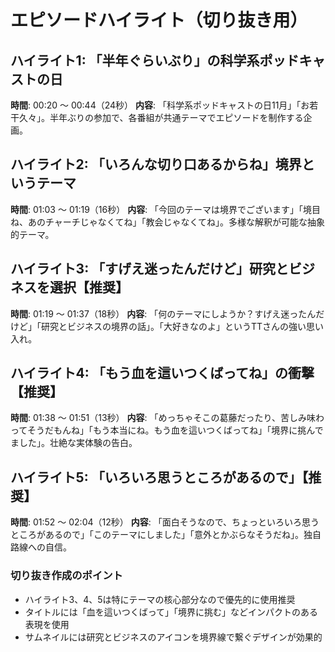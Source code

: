 # エピソードハイライト（切り抜き用）

## ハイライト1: 「半年ぐらいぶり」の科学系ポッドキャストの日
**時間**: 00:20 〜 00:44（24秒）
**内容**: 「科学系ポッドキャストの日11月」「お若干久々」。半年ぶりの参加で、各番組が共通テーマでエピソードを制作する企画。

## ハイライト2: 「いろんな切り口あるからね」境界というテーマ
**時間**: 01:03 〜 01:19（16秒）
**内容**: 「今回のテーマは境界でございます」「境目ね、あのチャーチじゃなくてね」「教会じゃなくてね」。多様な解釈が可能な抽象的テーマ。

## ハイライト3: 「すげえ迷ったんだけど」研究とビジネスを選択【推奨】
**時間**: 01:19 〜 01:37（18秒）
**内容**: 「何のテーマにしようか？すげえ迷ったんだけど」「研究とビジネスの境界の話」。「大好きなのよ」というTTさんの強い思い入れ。

## ハイライト4: 「もう血を這いつくばってね」の衝撃【推奨】
**時間**: 01:38 〜 01:51（13秒）
**内容**: 「めっちゃそこの葛藤だったり、苦しみ味わってそうだもんね」「もう本当にね。もう血を這いつくばってね」「境界に挑んでました」。壮絶な実体験の告白。

## ハイライト5: 「いろいろ思うところがあるので」【推奨】
**時間**: 01:52 〜 02:04（12秒）
**内容**: 「面白そうなので、ちょっといろいろ思うところがあるので」「このテーマにしました」「意外とかぶらなそうだね」。独自路線への自信。

### 切り抜き作成のポイント
- ハイライト3、4、5は特にテーマの核心部分なので優先的に使用推奨
- タイトルには「血を這いつくばって」「境界に挑む」などインパクトのある表現を使用
- サムネイルには研究とビジネスのアイコンを境界線で繋ぐデザインが効果的